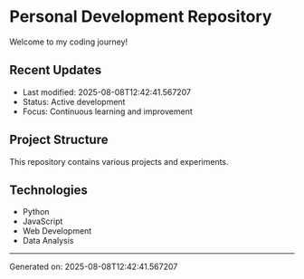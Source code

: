 # Personal Development Repository

Welcome to my coding journey! 

## Recent Updates
- Last modified: 2025-08-08T12:42:41.567207
- Status: Active development
- Focus: Continuous learning and improvement

## Project Structure
This repository contains various projects and experiments.

## Technologies
- Python
- JavaScript  
- Web Development
- Data Analysis

---
Generated on: 2025-08-08T12:42:41.567207
